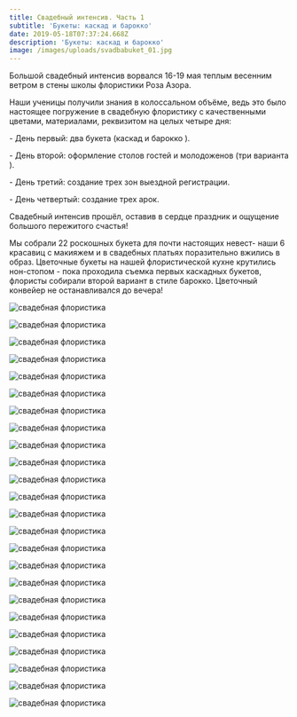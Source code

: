 ```yaml
---
title: Свадебный интенсив. Часть 1
subtitle: 'Букеты: каскад и барокко'
date: 2019-05-18T07:37:24.668Z
description: 'Букеты: каскад и барокко'
image: /images/uploads/svadbabuket_01.jpg
---
```

Большой свадебный интенсив ворвался 16-19 мая теплым весенним ветром в стены школы флористики Роза Азора.

Наши ученицы получили знания в колоссальном объёме, ведь это было настоящее погружение в свадебную флористику с качественными цветами, материалами, реквизитом на целых четыре дня:

\- День первый: два букета (каскад и барокко
).

\- День второй: оформление столов гостей и молодоженов (три варианта
).

\- День третий: создание трех зон выездной регистрации.

\- День четвертый:  создание трех арок.

Свадебный интенсив прошёл, оставив в сердце праздник и ощущение большого пережитого счастья!

Мы собрали 22 роскошных букета для почти настоящих невест- наши 6 красавиц с макияжем и в свадебных платьях поразительно вжились в образ. Цветочные букеты на нашей флористической кухне крутились нон-стопом - пока проходила съемка первых каскадных букетов, флористы собирали второй вариант в стиле барокко. Цветочный конвейер не останавливался до вечера!



![свадебная флористика](/images/uploads/svadbabuket_02.jpg "свадебная флористика")

![свадебная флористика](/images/uploads/svadbabuket_03.jpg "свадебная флористика")

![свадебная флористика](/images/uploads/svadbabuket_04.jpg "свадебная флористика")

![свадебная флористика](/images/uploads/svadbabuket_05.jpg "свадебная флористика")

![свадебная флористика](/images/uploads/svadbabuket_06.jpg "свадебная флористика")

![свадебная флористика](/images/uploads/svadbabuket_07.jpg "свадебная флористика")

![свадебная флористика](/images/uploads/svadbabuket_08.jpg "свадебная флористика")

![свадебная флористика](/images/uploads/svadbabuket_10.jpg "свадебная флористика")

![свадебная флористика](/images/uploads/svadbabuket_11.jpg "свадебная флористика")

![свадебная флористика](/images/uploads/svadbabuket_12.jpg "свадебная флористика")

![свадебная флористика](/images/uploads/svadbabuket_13.jpg "свадебная флористика")

![свадебная флористика](/images/uploads/svadbabuket_14.jpg "свадебная флористика")

![свадебная флористика](/images/uploads/svadbabuket_15.jpg "свадебная флористика")

![свадебная флористика](/images/uploads/svadbabuket_16.jpg "свадебная флористика")

![свадебная флористика](/images/uploads/svadbabuket_17.jpg "свадебная флористика")

![свадебная флористика](/images/uploads/svadbabuket_18.jpg "свадебная флористика")

![свадебная флористика](/images/uploads/svadbabuket_19.jpg "свадебная флористика")

![свадебная флористика](/images/uploads/svadbabuket_20.jpg "свадебная флористика")

![свадебная флористика](/images/uploads/svadbabuket_21.jpg "свадебная флористика")

![свадебная флористика](/images/uploads/svadbabuket_22.jpg "свадебная флористика")

![свадебная флористика](/images/uploads/svadbabuket_23.jpg "свадебная флористика")

![свадебная флористика](/images/uploads/svadbabuket_24.jpg "свадебная флористика")

![свадебная флористика](/images/uploads/svadbabuket_25.jpg "свадебная флористика")

![свадебная флористика](/images/uploads/svadbabuket_26.jpg "свадебная флористика")
